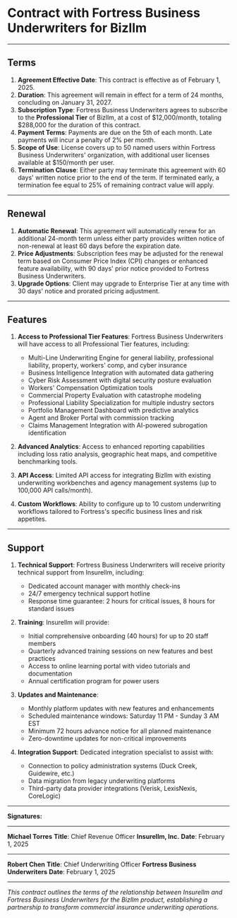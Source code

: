 # Contract with Fortress Business Underwriters for Bizllm

---

## Terms

1. **Agreement Effective Date**: This contract is effective as of February 1, 2025.
2. **Duration**: This agreement will remain in effect for a term of 24 months, concluding on January 31, 2027.
3. **Subscription Type**: Fortress Business Underwriters agrees to subscribe to the **Professional Tier** of Bizllm, at a cost of $12,000/month, totaling $288,000 for the duration of this contract.
4. **Payment Terms**: Payments are due on the 5th of each month. Late payments will incur a penalty of 2% per month.
5. **Scope of Use**: License covers up to 50 named users within Fortress Business Underwriters' organization, with additional user licenses available at $150/month per user.
6. **Termination Clause**: Either party may terminate this agreement with 60 days' written notice prior to the end of the term. If terminated early, a termination fee equal to 25% of remaining contract value will apply.

---

## Renewal

1. **Automatic Renewal**: This agreement will automatically renew for an additional 24-month term unless either party provides written notice of non-renewal at least 60 days before the expiration date.
2. **Price Adjustments**: Subscription fees may be adjusted for the renewal term based on Consumer Price Index (CPI) changes or enhanced feature availability, with 90 days' prior notice provided to Fortress Business Underwriters.
3. **Upgrade Options**: Client may upgrade to Enterprise Tier at any time with 30 days' notice and prorated pricing adjustment.

---

## Features

1. **Access to Professional Tier Features**: Fortress Business Underwriters will have access to all Professional Tier features, including:
   - Multi-Line Underwriting Engine for general liability, professional liability, property, workers' comp, and cyber insurance
   - Business Intelligence Integration with automated data gathering
   - Cyber Risk Assessment with digital security posture evaluation
   - Workers' Compensation Optimization tools
   - Commercial Property Evaluation with catastrophe modeling
   - Professional Liability Specialization for multiple industry sectors
   - Portfolio Management Dashboard with predictive analytics
   - Agent and Broker Portal with commission tracking
   - Claims Management Integration with AI-powered subrogation identification

2. **Advanced Analytics**: Access to enhanced reporting capabilities including loss ratio analysis, geographic heat maps, and competitive benchmarking tools.

3. **API Access**: Limited API access for integrating Bizllm with existing underwriting workbenches and agency management systems (up to 100,000 API calls/month).

4. **Custom Workflows**: Ability to configure up to 10 custom underwriting workflows tailored to Fortress's specific business lines and risk appetites.

---

## Support

1. **Technical Support**: Fortress Business Underwriters will receive priority technical support from Insurellm, including:
   - Dedicated account manager with monthly check-ins
   - 24/7 emergency technical support hotline
   - Response time guarantee: 2 hours for critical issues, 8 hours for standard issues

2. **Training**: Insurellm will provide:
   - Initial comprehensive onboarding (40 hours) for up to 20 staff members
   - Quarterly advanced training sessions on new features and best practices
   - Access to online learning portal with video tutorials and documentation
   - Annual certification program for power users

3. **Updates and Maintenance**:
   - Monthly platform updates with new features and enhancements
   - Scheduled maintenance windows: Saturday 11 PM - Sunday 3 AM EST
   - Minimum 72 hours advance notice for all planned maintenance
   - Zero-downtime updates for non-critical improvements

4. **Integration Support**: Dedicated integration specialist to assist with:
   - Connection to policy administration systems (Duck Creek, Guidewire, etc.)
   - Data migration from legacy underwriting platforms
   - Third-party data provider integrations (Verisk, LexisNexis, CoreLogic)

---

**Signatures:**

_________________________________
**Michael Torres**
**Title**: Chief Revenue Officer
**Insurellm, Inc.**
**Date**: February 1, 2025

_________________________________
**Robert Chen**
**Title**: Chief Underwriting Officer
**Fortress Business Underwriters**
**Date**: February 1, 2025

---

*This contract outlines the terms of the relationship between Insurellm and Fortress Business Underwriters for the Bizllm product, establishing a partnership to transform commercial insurance underwriting operations.*
